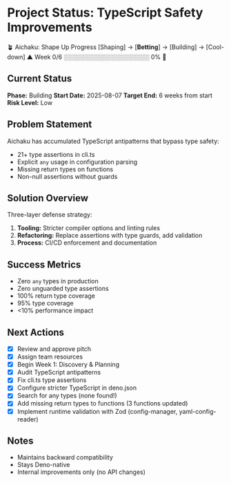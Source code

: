 # Project Status: TypeScript Safety Improvements

🪴 Aichaku: Shape Up Progress [Shaping] → [**Betting**] → [Building] → [Cool-down] ▲ Week 0/6 ░░░░░░░░░░░░░░░░░░░░ 0% 🌱

## Current Status

**Phase:** Building **Start Date:** 2025-08-07 **Target End:** 6 weeks from start **Risk Level:** Low

## Problem Statement

Aichaku has accumulated TypeScript antipatterns that bypass type safety:

- 21+ type assertions in cli.ts
- Explicit `any` usage in configuration parsing
- Missing return types on functions
- Non-null assertions without guards

## Solution Overview

Three-layer defense strategy:

1. **Tooling:** Stricter compiler options and linting rules
2. **Refactoring:** Replace assertions with type guards, add validation
3. **Process:** CI/CD enforcement and documentation

## Success Metrics

- Zero `any` types in production
- Zero unguarded type assertions
- 100% return type coverage
- 95% type coverage
- <10% performance impact

## Next Actions

- [x] Review and approve pitch
- [x] Assign team resources
- [x] Begin Week 1: Discovery & Planning
- [x] Audit TypeScript antipatterns
- [x] Fix cli.ts type assertions
- [x] Configure stricter TypeScript in deno.json
- [x] Search for any types (none found!)
- [x] Add missing return types to functions (3 functions updated)
- [x] Implement runtime validation with Zod (config-manager, yaml-config-reader)

## Notes

- Maintains backward compatibility
- Stays Deno-native
- Internal improvements only (no API changes)
